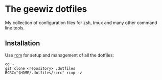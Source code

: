 # The geewiz dotfiles

My collection of configuration files for zsh, tmux and many other command line tools.

## Installation

Use [rcm](https://github.com/thoughtbot/rcm "thoughtbot/rcm · GitHub") for setup and management of all the dotfiles:

    cd ~
    git clone <repository> .dotfiles
    RCRC="$HOME/.dotfiles/rcrc" rcup -v
